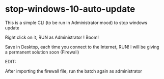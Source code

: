 # stop-windows-10-auto-update
This is a simple CLI (to be run in Administrator mood) to stop windows update

Right click on it, RUN as Administrator ! Boom!

Save in Desktop, each time you connect to the Internet, RUN!
I will be giving a permanent solution soon (Firewall) 



EDIT:

After importing the firewall file, run the batch again as administrator
